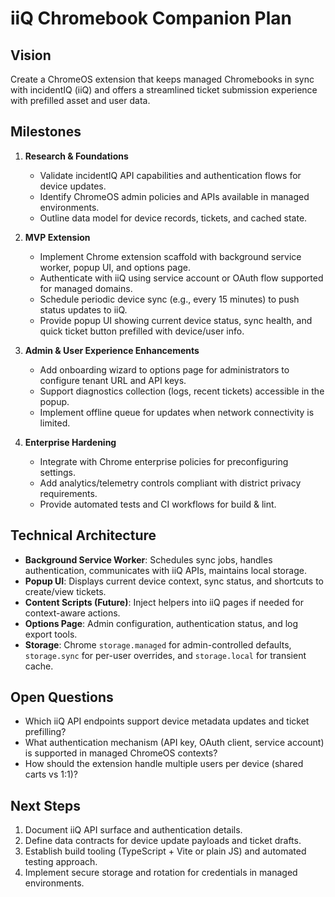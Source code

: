# iiQ Chromebook Companion Plan

## Vision
Create a ChromeOS extension that keeps managed Chromebooks in sync with incidentIQ (iiQ) and offers a streamlined ticket submission experience with prefilled asset and user data.

## Milestones
1. **Research & Foundations**
   - Validate incidentIQ API capabilities and authentication flows for device updates.
   - Identify ChromeOS admin policies and APIs available in managed environments.
   - Outline data model for device records, tickets, and cached state.

2. **MVP Extension**
   - Implement Chrome extension scaffold with background service worker, popup UI, and options page.
   - Authenticate with iiQ using service account or OAuth flow supported for managed domains.
   - Schedule periodic device sync (e.g., every 15 minutes) to push status updates to iiQ.
   - Provide popup UI showing current device status, sync health, and quick ticket button prefilled with device/user info.

3. **Admin & User Experience Enhancements**
   - Add onboarding wizard to options page for administrators to configure tenant URL and API keys.
   - Support diagnostics collection (logs, recent tickets) accessible in the popup.
   - Implement offline queue for updates when network connectivity is limited.

4. **Enterprise Hardening**
   - Integrate with Chrome enterprise policies for preconfiguring settings.
   - Add analytics/telemetry controls compliant with district privacy requirements.
   - Provide automated tests and CI workflows for build & lint.

## Technical Architecture
- **Background Service Worker**: Schedules sync jobs, handles authentication, communicates with iiQ APIs, maintains local storage.
- **Popup UI**: Displays current device context, sync status, and shortcuts to create/view tickets.
- **Content Scripts (Future)**: Inject helpers into iiQ pages if needed for context-aware actions.
- **Options Page**: Admin configuration, authentication status, and log export tools.
- **Storage**: Chrome `storage.managed` for admin-controlled defaults, `storage.sync` for per-user overrides, and `storage.local` for transient cache.

## Open Questions
- Which iiQ API endpoints support device metadata updates and ticket prefilling?
- What authentication mechanism (API key, OAuth client, service account) is supported in managed ChromeOS contexts?
- How should the extension handle multiple users per device (shared carts vs 1:1)?

## Next Steps
1. Document iiQ API surface and authentication details.
2. Define data contracts for device update payloads and ticket drafts.
3. Establish build tooling (TypeScript + Vite or plain JS) and automated testing approach.
4. Implement secure storage and rotation for credentials in managed environments.
